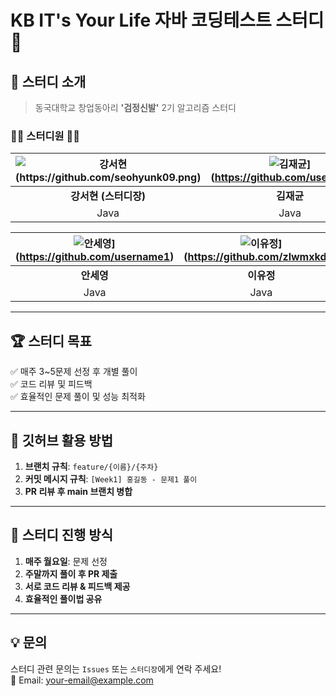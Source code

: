 # KB IT's Your Life 자바 코딩테스트 스터디 🚀



## 📢 스터디 소개  
> 동국대학교 창업동아리 **'검정신발'** 2기 알고리즘 스터디  

### 👩‍💻 **스터디원** 👨‍💻  

| ![강서현(https://github.com/seohyunk09.png)](https://github.com/seohyunk09) | ![김재균](https://github.com/username1.png)](https://github.com/username1) | ![김혜진](https://github.com/chol644.png)](https://github.com/chol644) |
|:----------------------------------:|:----------------------------------:|:----------------------------------:|
| **강서현 (스터디장)** | **김재균** | **김혜진** |
| Java | Java | Java |

| ![안세영](https://github.com/username1.png)](https://github.com/username1) | ![이유정](https://github.com/zlwmxkdla.png)](https://github.com/zlwmxkdla) | ![천기오](https://github.com/username1.png)](https://github.com/username1) |
|:----------------------------------:|:----------------------------------:|:----------------------------------:|
| **안세영** | **이유정** | **천기오** |
| Java | Java | Java |

---

## 🏆 **스터디 목표**
✅ 매주 3~5문제 선정 후 개별 풀이  
✅ 코드 리뷰 및 피드백  
✅ 효율적인 문제 풀이 및 성능 최적화  

---

## 📌 **깃허브 활용 방법**
1. **브랜치 규칙**: `feature/{이름}/{주차}`
2. **커밋 메시지 규칙**: `[Week1] 홍길동 - 문제1 풀이`
3. **PR 리뷰 후 main 브랜치 병합**

---

## 🚀 **스터디 진행 방식**
1. **매주 월요일**: 문제 선정  
2. **주말까지 풀이 후 PR 제출**  
3. **서로 코드 리뷰 & 피드백 제공**  
4. **효율적인 풀이법 공유**

---

## **💡 문의**
스터디 관련 문의는 `Issues` 또는 `스터디장`에게 연락 주세요!  
📧 Email: your-email@example.com

